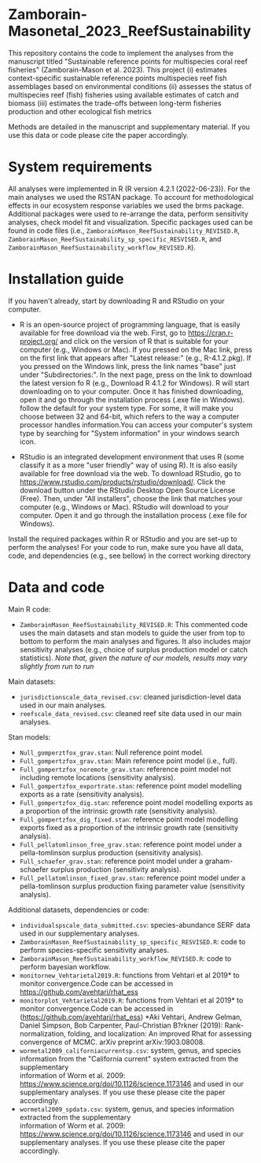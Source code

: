 # Zamborain-Masonetal_2023_ReefSustainability
This repository contains the code to implement the analyses from the manuscript titled "Sustainable reference points for multispecies coral reef fisheries" (Zamborain-Mason et al. 2023).
This project 
(i) estimates context-specific sustainable reference points multispecies reef fish assemblages based on environmental conditions 
(ii) assesses the status of multispecies reef (fish) fisheries using available estimates of catch and biomass
(iii) estimates the trade-offs between long-term fisheries production and other ecological fish metrics 

Methods are detailed in the manuscript and supplementary material.
If you use this data or code please cite the paper accordingly. 

# System requirements
All analyses were implemented in R (R version 4.2.1 (2022-06-23)). For the main analyses we used the RSTAN package. To account for methodological effects in our ecosystem response variables we used the brms package. Additional packages were used to re-arrange the data, perform sensitivity analyses, check model fit and visualization. Specific packages used can be found in code files (i.e.,  `ZamborainMason_ReefSustainability_REVISED.R`, `ZamborainMason_ReefSustainability_sp_specific_RESVISED.R`, and `ZamborainMason_ReefSustainability_workflow_REVISED.R`).

# Installation guide
If you haven't already, start by downloading R and RStudio on your computer. 

  - R is an open-source project of programming language, that is easily available for free download via the web. 
First, go to https://cran.r-project.org/ and click on the version of R that is suitable for your computer (e.g., Windows or Mac). 
If you pressed on the Mac link, press on the first link that appears after "Latest release:" (e.g., R-4.1.2.pkg). 
If you pressed on the Windows link, press the link names "base" just under "Subdirectories:". In the next page, press on the link to download the latest version fo R (e.g., Download R 4.1.2 for Windows). 
R will start downloading on to your computer.  Once it has finished downloading, open it and go through the installation process (.exe file in Windows). follow the default for your system type. For some, it will make you choose between 32 and 64-bit, which refers to the way a computer processor handles information.You can access your computer's system type by searching for "System information" in your windows search icon. 

  - RStudio is an integrated development environment that uses R (some classify it as a more "user friendly" way of using R). It is also easily available for free download via the web. 
To download RStudio, go to https://www.rstudio.com/products/rstudio/download/. Click the download button under the RStudio Desktop Open Source License (Free). Then, under "All installers", choose the link that matches your computer (e.g., Windows or Mac). 
RStudio will download to your computer. Open it and go through the installation process (.exe file for Windows). 

Install the required packages within R or RStudio and you are set-up to perform the analyses! For your code to run, make sure you have all data, code, and dependencies (e.g., see bellow) in the correct working directory

# Data and code
Main R code:
  - `ZamborainMason_ReefSustainability_REVISED.R`: This commented code uses the main datasets and stan models to guide the user from top to bottom to perform the 
    main analyses and figures. It also includes major sensitivity analyses (e.g., choice of surplus production model or catch statistics).
    _Note that, given the nature of our models, results may vary slightly from run to run_
  
Main datasets:
  - `jurisdictionscale_data_revised.csv`: cleaned jurisdiction-level data used in our main analyses.
  - `reefscale_data_revised.csv`: cleaned reef site data used in our main analyses.

Stan models: 
  - `Null_gomperztfox_grav.stan`: Null reference point model.
  - `Full_gompertzfox_grav.stan`: Main reference point model (i.e., full).
  - `Full_gompertzfox_noremote_grav.stan`: reference point model not including remote locations (sensitivity analysis).
  - `Full_gompertzfox_exportrate.stan`: reference point model modelling exports as a rate (sensitivity analysis).
  - `Full_gompertzfox_dig.stan`: reference point model modelling exports as a proportion of the intrinsic growth rate (sensitivity analysis).
  - `Full_gompertzfox_dig_fixed.stan`: reference point model modelling exports fixed as a proportion of the intrinsic growth rate (sensitivity analysis).
  - `Full_pellatomlinson_free_grav.stan`: reference point model under a pella-tomlinson surplus production  (sensitivity analysis).
  - `Full_schaefer_grav.stan`: reference point model under a graham-schaefer surplus production  (sensitivity analysis).
  - `Full_pellatomlinson_fixed_grav.stan`: reference point model under a pella-tomlinson surplus production fixing parameter value (sensitivity analysis).

Additional datasets, dependencies or code: 
  - `individualspscale_data_submitted.csv`: species-abundance SERF data used in our supplementary analyses.
  -  `ZamborainMason_ReefSustainability_sp_specific_RESVISED.R`: code to perform species-specific sensitivity analyses.
  - `ZamborainMason_ReefSustainability_workflow_REVISED.R`: code to perform bayesian workflow.
  - `monitornew_Vehtarietal2019.R`: functions from Vehtari et al 2019* to monitor convergence.Code can be accessed in https://github.com/avehtari/rhat_ess
  - `monitorplot_Vehtarietal2019.R`: functions from Vehtari et al 2019* to monitor convergence.Code can be accessed in (https://github.com/avehtari/rhat_ess)
     *Aki Vehtari, Andrew Gelman, Daniel Simpson, Bob Carpenter, Paul-Christian B?rkner (2019): Rank-normalization, folding, and localization: An improved               Rhat for assessing convergence of MCMC. arXiv preprint arXiv:1903.08008.
  - `wormetal2009_californiacurrentsp.csv`: system, genus, and species information from the "California current" system extracted from the supplementary  
     information of  Worm et al. 2009: https://www.science.org/doi/10.1126/science.1173146 and used in our supplementary analyses. If you use these please 
     cite the paper accordingly. 
  - `wormetal2009_spdata.csv`: system, genus, and species information extracted from the supplementary  
     information of  Worm et al. 2009: https://www.science.org/doi/10.1126/science.1173146 and used in our supplementary analyses. If you use these please 
     cite the paper accordingly. 



